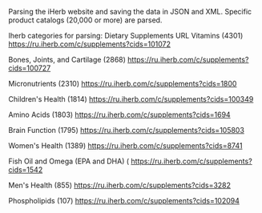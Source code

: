 Parsing the iHerb website and saving the data in JSON and XML. 
Specific product catalogs (20,000 or more) are parsed.

Iherb categories for parsing:
Dietary Supplements URL
Vitamins (4301) https://ru.iherb.com/c/supplements?cids=101072

Bones, Joints, and Cartilage (2868) https://ru.iherb.com/c/supplements?cids=100727

Micronutrients (2310) https://ru.iherb.com/c/supplements?cids=1800

Children's Health (1814) https://ru.iherb.com/c/supplements?cids=100349

Amino Acids (1803) https://ru.iherb.com/c/supplements?cids=1694

Brain Function (1795) https://ru.iherb.com/c/supplements?cids=105803

Women's Health (1389) https://ru.iherb.com/c/supplements?cids=8741

Fish Oil and Omega (EPA and DHA) ( https://ru.iherb.com/c/supplements?cids=1542

Men's Health (855) https://ru.iherb.com/c/supplements?cids=3282

Phospholipids (107) https://ru.iherb.com/c/supplements?cids=102094
